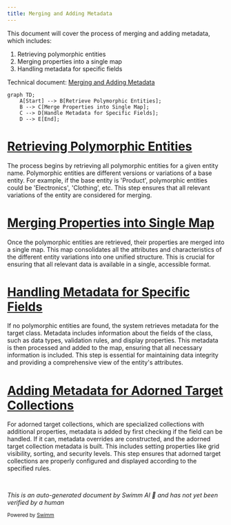 ```yaml
---
title: Merging and Adding Metadata
---
```

This document will cover the process of merging and adding metadata, which includes:

1. Retrieving polymorphic entities
2. Merging properties into a single map
3. Handling metadata for specific fields

Technical document: <SwmLink doc-title="Merging and Adding Metadata">[Merging and Adding Metadata](/.swm/merging-and-adding-metadata.ysqb54lw.sw.md)</SwmLink>

```mermaid
graph TD;
    A[Start] --> B[Retrieve Polymorphic Entities];
    B --> C[Merge Properties into Single Map];
    C --> D[Handle Metadata for Specific Fields];
    D --> E[End];
```

# [Retrieving Polymorphic Entities](https://app.swimm.io/repos/Z2l0aHViJTNBJTNBQnJvYWRsZWFmQ29tbWVyY2UtZGVtby1uZXclM0ElM0FTd2ltbS1EZW1v/docs/ysqb54lw#getsimplemergedproperties)

The process begins by retrieving all polymorphic entities for a given entity name. Polymorphic entities are different versions or variations of a base entity. For example, if the base entity is 'Product', polymorphic entities could be 'Electronics', 'Clothing', etc. This step ensures that all relevant variations of the entity are considered for merging.

# [Merging Properties into Single Map](https://app.swimm.io/repos/Z2l0aHViJTNBJTNBQnJvYWRsZWFmQ29tbWVyY2UtZGVtby1uZXclM0ElM0FTd2ltbS1EZW1v/docs/ysqb54lw#getsimplemergedproperties)

Once the polymorphic entities are retrieved, their properties are merged into a single map. This map consolidates all the attributes and characteristics of the different entity variations into one unified structure. This is crucial for ensuring that all relevant data is available in a single, accessible format.

# [Handling Metadata for Specific Fields](https://app.swimm.io/repos/Z2l0aHViJTNBJTNBQnJvYWRsZWFmQ29tbWVyY2UtZGVtby1uZXclM0ElM0FTd2ltbS1EZW1v/docs/ysqb54lw#getfieldmetadatafortargetclass)

If no polymorphic entities are found, the system retrieves metadata for the target class. Metadata includes information about the fields of the class, such as data types, validation rules, and display properties. This metadata is then processed and added to the map, ensuring that all necessary information is included. This step is essential for maintaining data integrity and providing a comprehensive view of the entity's attributes.

# [Adding Metadata for Adorned Target Collections](https://app.swimm.io/repos/Z2l0aHViJTNBJTNBQnJvYWRsZWFmQ29tbWVyY2UtZGVtby1uZXclM0ElM0FTd2ltbS1EZW1v/docs/ysqb54lw#addmetadata)

For adorned target collections, which are specialized collections with additional properties, metadata is added by first checking if the field can be handled. If it can, metadata overrides are constructed, and the adorned target collection metadata is built. This includes setting properties like grid visibility, sorting, and security levels. This step ensures that adorned target collections are properly configured and displayed according to the specified rules.

&nbsp;

*This is an auto-generated document by Swimm AI 🌊 and has not yet been verified by a human*

<SwmMeta version="3.0.0" repo-id="Z2l0aHViJTNBJTNBQnJvYWRsZWFmQ29tbWVyY2UtZGVtby1uZXclM0ElM0FTd2ltbS1EZW1v" repo-name="BroadleafCommerce-demo-new" doc-type="product-flows"><sup>Powered by [Swimm](/)</sup></SwmMeta>
